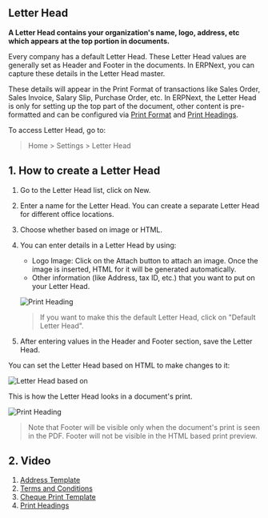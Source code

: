 ## Letter Head

**A Letter Head contains your organization's name, logo, address, etc which appears at the top portion in documents.**

Every company has a default Letter Head. These Letter Head values are generally set as Header and Footer in the documents. In ERPNext, you can capture these details in the Letter Head master.

These details will appear in the Print Format of transactions like Sales Order, Sales Invoice, Salary Slip, Purchase Order, etc. In ERPNext, the Letter Head is only for setting up the top part of the document, other content is pre-formatted and can be configured via [Print Format](https://docs.erpnext.com/docs/v13/user/manual/en/setting-up/print/print-format) and [Print Headings](https://docs.erpnext.com/docs/v13/user/manual/en/setting-up/print/print-headings).

To access Letter Head, go to:

> Home > Settings > Letter Head

## 1\. How to create a Letter Head

1.  Go to the Letter Head list, click on New.
2.  Enter a name for the Letter Head. You can create a separate Letter Head for different office locations.
3.  Choose whether based on image or HTML.
4.  You can enter details in a Letter Head by using:
    
    *   Logo Image: Click on the Attach button to attach an image. Once the image is inserted, HTML for it will be generated automatically.
    *   Other information (like Address, tax ID, etc.) that you want to put on your Letter Head.
    
    ![Print Heading](https://docs.erpnext.com/files/letter-head.png)
    
    > If you want to make this the default Letter Head, click on "Default Letter Head".
    
5.  After entering values in the Header and Footer section, save the Letter Head.
    

You can set the Letter Head based on HTML to make changes to it:

![Letter Head based on](https://docs.erpnext.com/files/letter-head-based-on.gif)

This is how the Letter Head looks in a document's print.

![Print Heading](https://docs.erpnext.com/files/letter-head-1.png)

> Note that Footer will be visible only when the document's print is seen in the PDF. Footer will not be visible in the HTML based print preview.

## 2\. Video

1.  [Address Template](https://docs.erpnext.com/docs/v13/user/manual/en/setting-up/print/address-template)
2.  [Terms and Conditions](https://docs.erpnext.com/docs/v13/user/manual/en/setting-up/print/terms-and-conditions)
3.  [Cheque Print Template](https://docs.erpnext.com/docs/v13/user/manual/en/setting-up/print/cheque-print-template)
4.  [Print Headings](https://docs.erpnext.com/docs/v13/user/manual/en/setting-up/print/print-headings)